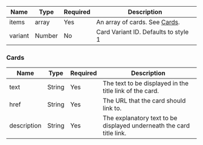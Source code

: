 | Name    | Type   | Required | Description                             |
| ------- | ------ | -------- | --------------------------------------- |
| items   | array  | Yes      | An array of cards. See [Cards](#cards). |
| variant | Number | No       | Card Variant ID. Defaults to style 1    |

### Cards

| Name        | Type   | Required | Description                                                          |
| ----------- | ------ | -------- | -------------------------------------------------------------------- |
| text        | String | Yes      | The text to be displayed in the title link of the card.              |
| href        | String | Yes      | The URL that the card should link to.                                |
| description | String | Yes      | The explanatory text to be displayed underneath the card title link. |

